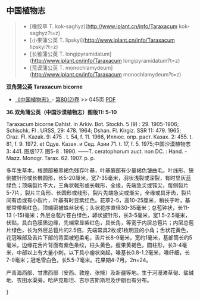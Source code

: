 

## 中国植物志

> * [橡胶草  T.  kok-saghyz](http://www.iplant.cn/info/Taraxacum kok-saghyz?t=z)
> * [小果蒲公英  T.  lipskyi](http://www.iplant.cn/info/Taraxacum lipskyi?t=z)
> * [长锥蒲公英  T.  longipyramidatum](http://www.iplant.cn/info/Taraxacum longipyramidatum?t=z)
> * [荒谟蒲公英  T.  monochlamydeum](http://www.iplant.cn/info/Taraxacum monochlamydeum?t=z)

**双角蒲公英 Taraxacum bicorne**

* [《中国植物志》](http://www.iplant.cn/frps)- [第80(2)卷](http://www.iplant.cn/frps/vol/80(2)) >> 045页 [PDF](http://www.iplant.cn/frps/pdf/80(2)/045a.PDF)

**36.双角蒲公英（中国沙漠植物志）图版11: 5-10**

Taraxacum bicorne Dahlst. in Arkiv. Bot. Stockh. 5 (9) : 29. 1905-1906; Schischk. Fl . URSS, 29: 478. 1964; Dshan. Fl. Kirgiz. SSR 11: 479. 1965; Oraz. Fl. Kazak. 9: 475 . t. 54, f. 11. 1966, Иллюс. опр. раст. Казах. 2: 455. t. 81, f. 9. 1972. et Одув. Казах. и Сед. Азии 71. t. 17, f. 5. 1975;中国沙漠植物志3: 441. 图版177. 图5-8 . 1990. ——T. ceratophorum auct. non DC. : Hand. -Mazz. Monogr. Tarax. 62. 1907. p. p.

多年生草本。根颈部被黑褐色残存叶基，叶基腋部有少量褐色皱曲毛。叶线形、狭倒披针形或长椭圆形，长5-20厘米，宽7-35毫米，羽状浅裂或深裂，有时显灰蓝绿色；顶端裂片不大，三角状戟形或长戟形，全缘，先端急尖或钝尖，每侧裂片5-7片，裂片三角形、长圆形或线形，裂片先端急尖或渐尖，全缘或具牙齿，裂片间有齿或有小裂片，叶基有时显紫红色。花葶2-5，高10-25厘米，稍长于叶，基部常带紫红色，顶端密被蛛丝状毛；头状花序直径30-35毫米；总苞钟状，长11-13 (-15)毫米；外层总苞片苍白绿色，卵状披针形，长3-5毫米，宽1.5-2.5毫米，伏贴，具白色膜质边缘，先端常显紫红色，具长角，等宽于内层总苞片；内层总苞片绿色，长为外层总苞片的2.5倍，先端常具2枚或1枚明显的小角；舌状花黄色，花冠喉部及舌片下部的背面被短柔毛，舌片长8-9毫米，宽约1毫米，基部筒长约5毫米，边缘花舌片背面有紫色条纹，柱头黄色。瘦果黄褐色，圆柱形，长3-4毫米，中部以上有大量小刺，以下具小瘤状突起，喙基长0.8-1.2毫米，喙纤细，长7-9毫米；冠毛雪白色，长5.5-7毫米。花果期4-7月。2n=24。

产青海西部、甘肃西部（安西、敦煌、张掖）及新疆等地。生于河漫滩草甸、盐碱地、农田水渠旁。哈萨克斯坦、吉尔吉斯斯坦及伊朗也有分布。

}